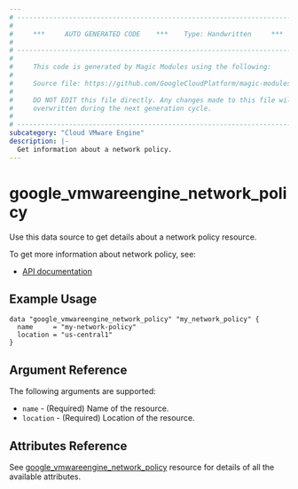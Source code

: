 ```yaml
---
# ----------------------------------------------------------------------------
#
#     ***     AUTO GENERATED CODE    ***    Type: Handwritten     ***
#
# ----------------------------------------------------------------------------
#
#     This code is generated by Magic Modules using the following:
#
#     Source file: https://github.com/GoogleCloudPlatform/magic-modules/tree/main/mmv1/third_party/terraform/website/docs/d/vmwareengine_network_policy.html.markdown
#
#     DO NOT EDIT this file directly. Any changes made to this file will be
#     overwritten during the next generation cycle.
#
# ----------------------------------------------------------------------------
subcategory: "Cloud VMware Engine"
description: |-
  Get information about a network policy.
---
```


# google_vmwareengine_network_policy

Use this data source to get details about a network policy resource.

To get more information about network policy, see:
* [API documentation](https://cloud.google.com/vmware-engine/docs/reference/rest/v1/projects.locations.networkPolicies)

## Example Usage

```hcl
data "google_vmwareengine_network_policy" "my_network_policy" {
  name     = "my-network-policy"
  location = "us-central1"
}
```

## Argument Reference

The following arguments are supported:

* `name` - (Required) Name of the resource.
* `location` - (Required) Location of the resource.

## Attributes Reference

See [google_vmwareengine_network_policy](https://registry.terraform.io/providers/hashicorp/google/latest/docs/resources/vmwareengine_network_policy#attributes-reference) resource for details of all the available attributes.